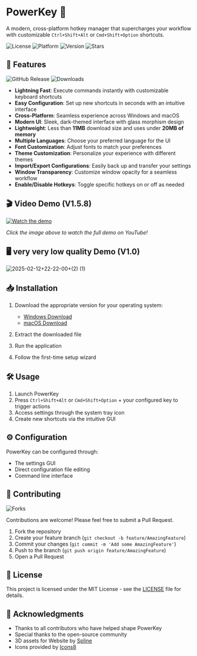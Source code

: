 # PowerKey 🎯  

A modern, cross-platform hotkey manager that supercharges your workflow with customizable `Ctrl+Shift+Alt` or `Cmd+Shift+Option` shortcuts.  

![License](https://img.shields.io/badge/license-MIT-blue.svg)  ![Platform](https://img.shields.io/badge/platform-Windows%20%7C%20macOS-lightgrey.svg)  ![Version](https://img.shields.io/badge/version-1.4.1-green.svg)  ![Stars](https://img.shields.io/github/stars/MxpleSticks/PowerKey.svg?style=social)  

## 🚀 Features  

![GitHub Release](https://img.shields.io/github/v/release/MxpleSticks/PowerKey)  ![Downloads](https://img.shields.io/github/downloads/MxpleSticks/PowerKey/total.svg)  

- **Lightning Fast**: Execute commands instantly with customizable keyboard shortcuts  
- **Easy Configuration**: Set up new shortcuts in seconds with an intuitive interface  
- **Cross-Platform**: Seamless experience across Windows and macOS  
- **Modern UI**: Sleek, dark-themed interface with glass morphism design  
- **Lightweight**: Less than **11MB** download size and uses under **20MB of memory**  
- **Multiple Languages**: Choose your preferred language for the UI  
- **Font Customization**: Adjust fonts to match your preferences  
- **Theme Customization**: Personalize your experience with different themes  
- **Import/Export Configurations**: Easily back up and transfer your settings  
- **Window Transparency**: Customize window opacity for a seamless workflow  
- **Enable/Disable Hotkeys**: Toggle specific hotkeys on or off as needed

## 🎬 Video Demo (V1.5.8)  

[![Watch the demo](https://img.youtube.com/vi/YOUR_VIDEO_ID/maxresdefault.jpg)](https://www.youtube.com/watch?v=YOUR_VIDEO_ID)  

*Click the image above to watch the full demo on YouTube!*  

## 🖥️ very very low quality Demo (V1.0)

![2025-02-12+22-22-00+(2) (1)](https://github.com/user-attachments/assets/d060f068-ddaa-454e-8a27-a78a81594daa)

## 📥 Installation  

1. Download the appropriate version for your operating system:  
   - [Windows Download](https://github.com/user-attachments/files/18811552/PowerKeyV1.4.zip)  
   - [macOS Download](https://github.com/user-attachments/files/18777350/macsuperkey.zip)  

2. Extract the downloaded file  
3. Run the application  
4. Follow the first-time setup wizard  

## 🛠️ Usage  

1. Launch PowerKey  
2. Press `Ctrl+Shift+Alt` or `Cmd+Shift+Option` + your configured key to trigger actions  
3. Access settings through the system tray icon  
4. Create new shortcuts via the intuitive GUI  

## ⚙️ Configuration  

PowerKey can be configured through:  
- The settings GUI  
- Direct configuration file editing  
- Command line interface  

## 🤝 Contributing  

![Forks](https://img.shields.io/github/forks/MxpleSticks/PowerKey.svg?style=social)  

Contributions are welcome! Please feel free to submit a Pull Request.  

1. Fork the repository  
2. Create your feature branch (`git checkout -b feature/AmazingFeature`)  
3. Commit your changes (`git commit -m 'Add some AmazingFeature'`)  
4. Push to the branch (`git push origin feature/AmazingFeature`)  
5. Open a Pull Request  

## 📝 License  

This project is licensed under the MIT License - see the [LICENSE](LICENSE) file for details.  

## 🙏 Acknowledgments  

- Thanks to all contributors who have helped shape PowerKey  
- Special thanks to the open-source community  
- 3D assets for Website by [Spline](https://spline.design/)  
- Icons provided by [Icons8](https://icons8.com/)  
